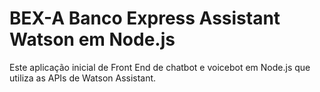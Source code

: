 # BEX-A Banco Express Assistant Watson em Node.js

Este aplicação inicial de Front End de chatbot e voicebot em Node.js que utiliza as APIs de Watson Assistant. 


